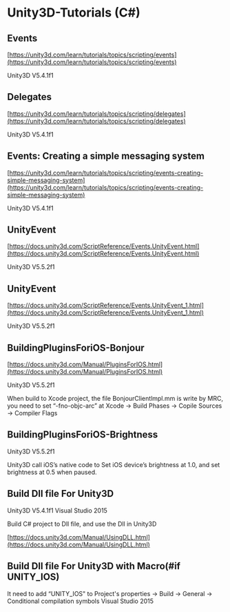 # Unity3D-Tutorials (C#)

## Events
[https://unity3d.com/learn/tutorials/topics/scripting/events](https://unity3d.com/learn/tutorials/topics/scripting/events)

Unity3D V5.4.1f1

## Delegates
[https://unity3d.com/learn/tutorials/topics/scripting/delegates](https://unity3d.com/learn/tutorials/topics/scripting/delegates)

Unity3D V5.4.1f1

## Events: Creating a simple messaging system
[https://unity3d.com/learn/tutorials/topics/scripting/events-creating-simple-messaging-system](https://unity3d.com/learn/tutorials/topics/scripting/events-creating-simple-messaging-system)

Unity3D V5.4.1f1

## UnityEvent
[https://docs.unity3d.com/ScriptReference/Events.UnityEvent.html](https://docs.unity3d.com/ScriptReference/Events.UnityEvent.html)

Unity3D V5.5.2f1

## UnityEvent
[https://docs.unity3d.com/ScriptReference/Events.UnityEvent_1.html](https://docs.unity3d.com/ScriptReference/Events.UnityEvent_1.html)

Unity3D V5.5.2f1

## BuildingPluginsForiOS-Bonjour
[https://docs.unity3d.com/Manual/PluginsForIOS.html](https://docs.unity3d.com/Manual/PluginsForIOS.html)

Unity3D V5.5.2f1

When build to Xcode project, the file BonjourClientlmpl.mm is write by MRC, you need to set “-fno-objc-arc” at Xcode -> Build Phases -> Copile Sources -> Compiler Flags

## BuildingPluginsForiOS-Brightness
Unity3D V5.5.2f1

Unity3D call iOS’s native code to Set iOS device’s brightness at 1.0, and set brightness at 0.5 when paused.

## Build Dll file For Unity3D
Unity3D V5.4.1f1 
Visual Studio 2015

Build C# project to Dll file, and use the Dll in Unity3D

[https://docs.unity3d.com/Manual/UsingDLL.html](https://docs.unity3d.com/Manual/UsingDLL.html)

## Build Dll file For Unity3D with Macro(#if UNITY_IOS)
It need to add “UNITY_IOS" to Project's properties -> Build -> General -> Conditional compilation symbols
Visual Studio 2015
